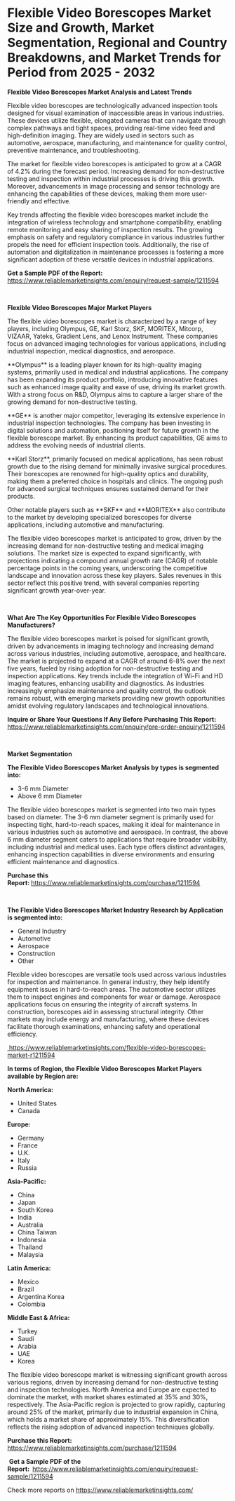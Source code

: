 <p><h1>Flexible Video Borescopes Market Size and Growth, Market Segmentation, Regional and Country Breakdowns, and Market Trends for Period from 2025 -  2032</h1></p><p><strong>Flexible Video Borescopes Market Analysis and Latest Trends</strong></p>
<p><p>Flexible video borescopes are technologically advanced inspection tools designed for visual examination of inaccessible areas in various industries. These devices utilize flexible, elongated cameras that can navigate through complex pathways and tight spaces, providing real-time video feed and high-definition imaging. They are widely used in sectors such as automotive, aerospace, manufacturing, and maintenance for quality control, preventive maintenance, and troubleshooting.</p><p>The market for flexible video borescopes is anticipated to grow at a CAGR of 4.2% during the forecast period. Increasing demand for non-destructive testing and inspection within industrial processes is driving this growth. Moreover, advancements in image processing and sensor technology are enhancing the capabilities of these devices, making them more user-friendly and effective. </p><p>Key trends affecting the flexible video borescopes market include the integration of wireless technology and smartphone compatibility, enabling remote monitoring and easy sharing of inspection results. The growing emphasis on safety and regulatory compliance in various industries further propels the need for efficient inspection tools. Additionally, the rise of automation and digitalization in maintenance processes is fostering a more significant adoption of these versatile devices in industrial applications.</p></p>
<p><strong>Get a Sample PDF of the Report:&nbsp;</strong> <a href="https://www.reliablemarketinsights.com/enquiry/request-sample/1211594?utm_campaign=3554&utm_medium=2&utm_source=Github&utm_content=ia&utm_term=24032025&utm_id=flexible-video-borescopes">https://www.reliablemarketinsights.com/enquiry/request-sample/1211594</a></p>
<p>&nbsp;</p>
<p><strong>Flexible Video Borescopes Major Market Players</strong></p>
<p><p>The flexible video borescopes market is characterized by a range of key players, including Olympus, GE, Karl Storz, SKF, MORITEX, Mitcorp, VIZAAR, Yateks, Gradient Lens, and Lenox Instrument. These companies focus on advanced imaging technologies for various applications, including industrial inspection, medical diagnostics, and aerospace.</p><p>**Olympus** is a leading player known for its high-quality imaging systems, primarily used in medical and industrial applications. The company has been expanding its product portfolio, introducing innovative features such as enhanced image quality and ease of use, driving its market growth. With a strong focus on R&D, Olympus aims to capture a larger share of the growing demand for non-destructive testing.</p><p>**GE** is another major competitor, leveraging its extensive experience in industrial inspection technologies. The company has been investing in digital solutions and automation, positioning itself for future growth in the flexible borescope market. By enhancing its product capabilities, GE aims to address the evolving needs of industrial clients.</p><p>**Karl Storz**, primarily focused on medical applications, has seen robust growth due to the rising demand for minimally invasive surgical procedures. Their borescopes are renowned for high-quality optics and durability, making them a preferred choice in hospitals and clinics. The ongoing push for advanced surgical techniques ensures sustained demand for their products.</p><p>Other notable players such as **SKF** and **MORITEX** also contribute to the market by developing specialized borescopes for diverse applications, including automotive and manufacturing.</p><p>The flexible video borescopes market is anticipated to grow, driven by the increasing demand for non-destructive testing and medical imaging solutions. The market size is expected to expand significantly, with projections indicating a compound annual growth rate (CAGR) of notable percentage points in the coming years, underscoring the competitive landscape and innovation across these key players. Sales revenues in this sector reflect this positive trend, with several companies reporting significant growth year-over-year.</p></p>
<p>&nbsp;</p>
<p><strong>What Are The Key Opportunities For Flexible Video Borescopes Manufacturers?</strong></p>
<p><p>The flexible video borescopes market is poised for significant growth, driven by advancements in imaging technology and increasing demand across various industries, including automotive, aerospace, and healthcare. The market is projected to expand at a CAGR of around 6-8% over the next five years, fueled by rising adoption for non-destructive testing and inspection applications. Key trends include the integration of Wi-Fi and HD imaging features, enhancing usability and diagnostics. As industries increasingly emphasize maintenance and quality control, the outlook remains robust, with emerging markets providing new growth opportunities amidst evolving regulatory landscapes and technological innovations.</p></p>
<p><strong>Inquire or Share Your Questions If Any Before Purchasing This Report:</strong> <a href="https://www.reliablemarketinsights.com/enquiry/pre-order-enquiry/1211594?utm_campaign=3554&utm_medium=2&utm_source=Github&utm_content=ia&utm_term=24032025&utm_id=flexible-video-borescopes">https://www.reliablemarketinsights.com/enquiry/pre-order-enquiry/1211594</a></p>
<p>&nbsp;</p>
<p><strong>Market Segmentation</strong></p>
<p><strong>The Flexible Video Borescopes Market Analysis by types is segmented into:</strong></p>
<p><ul><li>3-6 mm Diameter</li><li>Above 6 mm Diameter</li></ul></p>
<p><p>The flexible video borescopes market is segmented into two main types based on diameter. The 3-6 mm diameter segment is primarily used for inspecting tight, hard-to-reach spaces, making it ideal for maintenance in various industries such as automotive and aerospace. In contrast, the above 6 mm diameter segment caters to applications that require broader visibility, including industrial and medical uses. Each type offers distinct advantages, enhancing inspection capabilities in diverse environments and ensuring efficient maintenance and diagnostics.</p></p>
<p><strong>Purchase this Report:&nbsp;</strong><a href="https://www.reliablemarketinsights.com/purchase/1211594?utm_campaign=3554&utm_medium=2&utm_source=Github&utm_content=ia&utm_term=24032025&utm_id=flexible-video-borescopes">https://www.reliablemarketinsights.com/purchase/1211594</a></p>
<p>&nbsp;</p>
<p><strong>The Flexible Video Borescopes Market Industry Research by Application is segmented into:</strong></p>
<p><ul><li>General Industry</li><li>Automotive</li><li>Aerospace</li><li>Construction</li><li>Other</li></ul></p>
<p><p>Flexible video borescopes are versatile tools used across various industries for inspection and maintenance. In general industry, they help identify equipment issues in hard-to-reach areas. The automotive sector utilizes them to inspect engines and components for wear or damage. Aerospace applications focus on ensuring the integrity of aircraft systems. In construction, borescopes aid in assessing structural integrity. Other markets may include energy and manufacturing, where these devices facilitate thorough examinations, enhancing safety and operational efficiency.</p></p>
<p><a href="https://www.reliablemarketinsights.com/flexible-video-borescopes-market-r1211594?utm_campaign=3554&utm_medium=2&utm_source=Github&utm_content=ia&utm_term=24032025&utm_id=flexible-video-borescopes">&nbsp;https://www.reliablemarketinsights.com/flexible-video-borescopes-market-r1211594</a></p>
<p><strong>In terms of Region, the Flexible Video Borescopes Market Players available by Region are:</strong></p>
<p>
    <p> <strong> North America: </strong>
        <ul>
            <li>United States</li>
            <li>Canada</li>
        </ul>
        </p> 
    <p> <strong> Europe: </strong>
        <ul>
            <li>Germany</li>
            <li>France</li>
            <li>U.K.</li>
            <li>Italy</li>
            <li>Russia</li>
        </ul>
        </p> 
    <p> <strong> Asia-Pacific: </strong>
        <ul>
            <li>China</li>
            <li>Japan</li>
            <li>South Korea</li>
            <li>India</li>
            <li>Australia</li>
            <li>China Taiwan</li>
            <li>Indonesia</li>
            <li>Thailand</li>
            <li>Malaysia</li>
        </ul>
        </p> 
    <p> <strong> Latin America: </strong>
        <ul>
            <li>Mexico</li>
            <li>Brazil</li>
            <li>Argentina Korea</li>
            <li>Colombia</li>
        </ul>
        </p> 
    <p> <strong> Middle East & Africa: </strong>
        <ul>
            <li>Turkey</li>
            <li>Saudi</li>
            <li>Arabia</li>
            <li>UAE</li>
            <li>Korea</li>
        </ul>
    </p>
    </p>
<p><p>The flexible video borescope market is witnessing significant growth across various regions, driven by increasing demand for non-destructive testing and inspection technologies. North America and Europe are expected to dominate the market, with market shares estimated at 35% and 30%, respectively. The Asia-Pacific region is projected to grow rapidly, capturing around 25% of the market, primarily due to industrial expansion in China, which holds a market share of approximately 15%. This diversification reflects the rising adoption of advanced inspection techniques globally.</p></p>
<p><strong>Purchase this Report: </strong><a href="https://www.reliablemarketinsights.com/purchase/1211594?utm_campaign=3554&utm_medium=2&utm_source=Github&utm_content=ia&utm_term=24032025&utm_id=flexible-video-borescopes">https://www.reliablemarketinsights.com/purchase/1211594</a></p>
<p>&nbsp;<strong>Get a Sample PDF of the Report:&nbsp;&nbsp;</strong><a href="https://www.reliablemarketinsights.com/enquiry/request-sample/1211594?utm_campaign=3554&utm_medium=2&utm_source=Github&utm_content=ia&utm_term=24032025&utm_id=flexible-video-borescopes">https://www.reliablemarketinsights.com/enquiry/request-sample/1211594</a></p>
<p><strong></strong></p>
<p>Check more reports on <a href="https://www.reliablemarketinsights.com/?utm_campaign=3554&utm_medium=2&utm_source=Github&utm_content=ia&utm_term=24032025&utm_id=flexible-video-borescopes">https://www.reliablemarketinsights.com/</a></p>